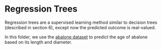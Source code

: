 # Regression Trees

Regression trees are a supervised learning method similar to decision trees (described in section 6), except now the predicted outcome is real-valued.

In this folder, we use the [abalone dataset](https://github.com/mwaskom/seaborn-data/blob/master/penguins.csv "Title") to predict the age of abalone based on its length and diameter.